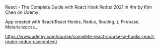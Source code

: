 React - The Complete Guide with React Hook Redux 2021 in 4hr by Kim Chen on Udemy

App created with React(React Hooks, Redux, Routing..), Firebase, Materializecss...

https://www.udemy.com/course/complete-react-course-w-hooks-react-router-redux-usecontext/
